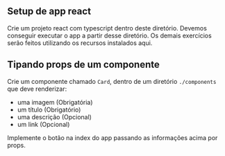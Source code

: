 ## Setup de app react

Crie um projeto react com typescript dentro deste diretório. Devemos conseguir executar o app a partir desse diretório. Os demais exercícios serão feitos utilizando os recursos instalados aqui.

## Tipando props de um componente

Crie um componente chamado `Card`, dentro de um diretório `./components` que deve renderizar:

- uma imagem (Obrigatória)
- um título (Obrigatório)
- uma descrição (Opcional)
- um link (Opcional)

Implemente o botão na index do app passando as informações acima por props.
